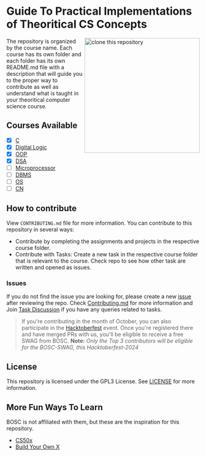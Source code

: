 # Guide To Practical Implementations of Theoritical CS Concepts

<img align="right" width="300" src="./assets/padhate-kaise-hain.jpg" alt="clone this repository" />
The repository is organized by the course name. Each course has its own folder and each folder has its own README.md file with a description that will guide you to the proper way to contribute as well as understand what is taught in your theoritical computer science course.

## Courses Available

-   [x] [C](./c/)
-   [x] [Digital Logic](./digital_logic/)
-   [x] [OOP](./oop/)
-   [x] [DSA](./dsa/)
-   [ ] [Microprocessor]()
-   [ ] [DBMS]()
-   [ ] [OS]()
-   [ ] [CN]()

## How to contribute

View `CONTRIBUTING.md` file for more information. You can contribute to this repository in several ways:

-   Contribute by completing the assignments and projects in the respective course folder.
-   Contribute with Tasks: Create a new task in the respective course folder that is relevant to the course. Check repo to see how other task are written and opened as issues.

### Issues

If you do not find the issue you are looking for, please create a new [issue](<[https://github.com/b0sc/b0sc.github.io/issues/new?assignees=&labels=&projects=&template=custom.md&title=](https://github.com/b0sc/college/issues/new?assignees=&labels=&projects=&template=issue-template.md&title=)>) after reviewing the repo. Check [Contributing.md](CONTRIBUTING.md) for more information and Join [Task Discussion](https://github.com/b0sc/college/discussions/30) if you have any queries related to tasks.

> If you're contributing in the month of October, you can also participate in the [Hacktoberfest](https://hacktoberfest.com/) event. Once you're registered there and have merged PRs with us, you'll be eligible to receive a free SWAG from BOSC. **Note:** _Only the Top 3 contributors will be eligible for the BOSC-SWAG, this Hacktoberfest-2024_

## License

This repository is licensed under the GPL3 License. See [LICENSE](https://github.com/b0sc/college/blob/master/LICENSE) for more information.

## More Fun Ways To Learn

BOSC is not affiliated with them, but these are the inspiration for this repository.

-   [CS50x](https://cs50.harvard.edu/x/2024/)
-   [Build Your Own X](https://github.com/codecrafters-io/build-your-own-x?tab=readme-ov-file)
